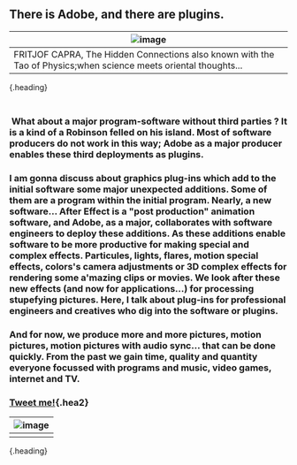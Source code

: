 ## There is Adobe, and there are plugins.
|![image](https://shoutn95.github.io/sh95/images/IMG_0033.jpg )|
|-|
|FRITJOF CAPRA, The Hidden Connections also known with the Tao of Physics;when science meets oriental thoughts...|
{.heading}
### <br />&nbsp;**What about a major program-software without third parties ?** It is a kind of a Robinson felled on his island. Most of software producers do not work in this way; Adobe as a major producer enables these third deployments as plugins.
### I am gonna discuss about graphics plug-ins which add to the initial software some major unexpected additions. Some of them are a program within the initial program. Nearly, a new software... After Effect is a "post production" animation software, and Adobe, as a major, collaborates with software engineers to deploy these additions. As these additions enable software to be more productive for making special and complex effects. Particules, lights, flares, motion special effects, colors's camera adjustments or 3D complex effects for rendering some a'mazing clips or movies. We look after these new effects (and now for applications...) for processing stupefying pictures. Here, I talk about plug-ins for professional engineers and creatives who dig into the software or plugins.
### And for now, we produce more and more pictures, motion pictures, motion pictures with audio sync... that can be done quickly. From the past we gain time, quality and quantity everyone focussed with programs and music, video games, internet and TV.

### [Tweet me!](https://twitter.com/intent/tweet?text=Nouvelles%20from%20%23shoutn95...%0D%20%23adobe%20or%20%23notobe...%20%0Dhttps://shoutn95.github.io/sh95/index_.html?page=2&reload){.hea2}

|![image](https://shoutn95.github.io/sh95/images/photo-4.jpeg )|
|-|
||
{.heading}

<style type='text/css'>
.tip{
 line-height:1.3;
}
</style>
